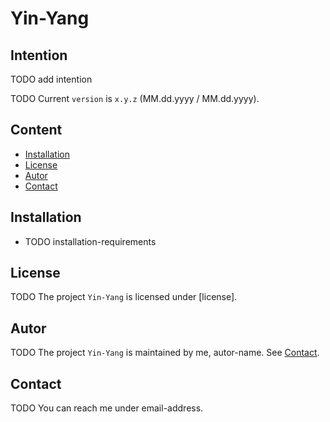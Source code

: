 Yin-Yang
===



Intention
---

TODO add intention

TODO Current `version` is `x.y.z` (MM.dd.yyyy / MM.dd.yyyy). 


Content
---

* [Installation](#Installation)
* [License](#License)
* [Autor](#Autor)
* [Contact](#Contact)



Installation<a name="Installation" />
---

* TODO installation-requirements



License<a name="License" />
---

TODO The project `Yin-Yang` is licensed under [license].



Autor<a name="Autor" />
---

TODO The project `Yin-Yang` is maintained by me, autor-name. See [Contact](#Contact).



Contact<a name="Contact" />
---

TODO You can reach me under email-address.



[//]: # (Images)



[//]: # (Links)